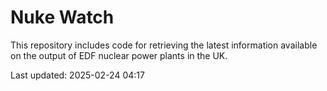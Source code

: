 # Nuke Watch

This repository includes code for retrieving the latest information available on the output of EDF nuclear power plants in the UK.

Last updated: 2025-02-24 04:17